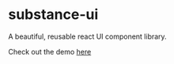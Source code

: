 # substance-ui
A beautiful, reusable react UI component library.

Check out the demo [here](http://substance.mokko.surge.sh/)
